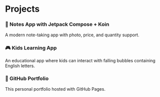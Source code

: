# Projects

### 📱 Notes App with Jetpack Compose + Koin
A modern note-taking app with photo, price, and quantity support.

### 🎮 Kids Learning App
An educational app where kids can interact with falling bubbles containing English letters.

### 📂 GitHub Portfolio
This personal portfolio hosted with GitHub Pages.
